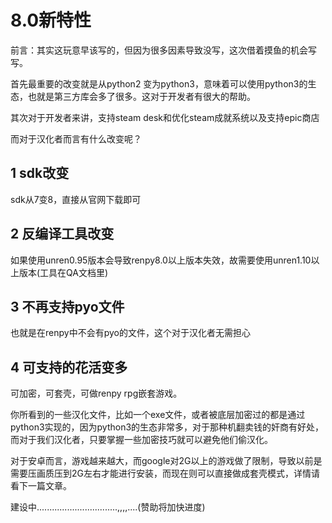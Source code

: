 # 8.0新特性


前言：其实这玩意早该写的，但因为很多因素导致没写，这次借着摸鱼的机会写写。

首先最重要的改变就是从python2 变为python3，意味着可以使用python3的生态，也就是第三方库会多了很多。这对于开发者有很大的帮助。

其次对于开发者来讲，支持steam desk和优化steam成就系统以及支持epic商店

而对于汉化者而言有什么改变呢？


## 1  sdk改变

sdk从7变8，直接从官网下载即可

## 2 反编译工具改变

如果使用unren0.95版本会导致renpy8.0以上版本失效，故需要使用unren1.10以上版本(工具在QA文档里)

## 3 不再支持pyo文件

也就是在renpy中不会有pyo的文件，这个对于汉化者无需担心

## 4 可支持的花活变多

可加密，可套壳，可做renpy rpg嵌套游戏。

你所看到的一些汉化文件，比如一个exe文件，或者被底层加密过的都是通过python3实现的，因为python3的生态非常多，对于那种机翻卖钱的奸商有好处，而对于我们汉化者，只要掌握一些加密技巧就可以避免他们偷汉化。

对于安卓而言，游戏越来越大，而google对2G以上的游戏做了限制，导致以前是需要压画质压到2G左右才能进行安装，而现在则可以直接做成套壳模式，详情请看下一篇文章。

建设中................................,,,,....(赞助将加快进度)